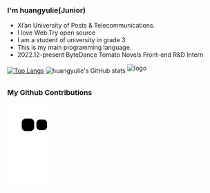 ### I'm huangyulie(Junior)
 - Xi’an University of Posts & Telecommunications.
 - I love Web.Try open source
 - I am a student of university in grade 3
 - This is my main programming language.
 - 2022.12-present ByteDance Tomato Novels Front-end R&D Intern


[![Top Langs](https://github-readme-stats.vercel.app/api/top-langs/?username=huangyulie&layout=compact)](https://github.com/anuraghazra/github-readme-stats)
![huangyulie's GitHub stats](https://github-readme-stats.vercel.app/api?username=huangyulie&show_icons=true&theme=white)
<img src="https://github-profile-trophy.vercel.app/?username=huangyulie&theme=flat&column=8" alt="logo" height="160" align="center" style="margin: auto; margin-bottom: 15px;" />

### My Github Contributions


![](https://raw.githubusercontent.com/huangyulie/huangyulie/main/assets/github-contribution-grid-snake.svg)
